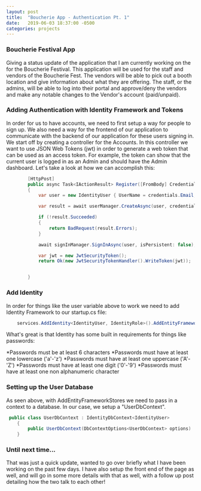 ```yaml
---
layout: post
title:  "Boucherie App - Authentication Pt. 1"
date:   2019-06-03 18:37:00 -0500
categories: projects
---
```


### Boucherie Festival App

Giving a status update of the application that I am currently working on the for the Boucherie Festival. This application will be used for the staff and vendors of the Boucherie Fest. The vendors will be able to pick out a booth location and give information about what they are offering. The staff, or the admins, will be able to log into their portal and approve/deny the vendors and make any notable changes to the Vendor's account (paid/unpaid).

### Adding Authentication with Identity Framework and Tokens

In order for us to have accounts, we need to first setup a way for people to sign up. We also need a way for the frontend of our application to communicate with the backend of our application for these users signing in. We start off by creating a controller for the Accounts. In this controller we want to use JSON Web Tokens (jwt) in order to generate a web token that can be used as an access token. For example, the token can show that the current user is logged in as an Admin and should have the Admin dashboard. Let's take a look at how we can accomplish this:

```csharp
        [HttpPost]
        public async Task<IActionResult> Register([FromBody] Credentials credentials)
        {
            var user = new IdentityUser { UserName = credentials.Email, Email = credentials.Email };

            var result = await userManager.CreateAsync(user, credentials.Password);

            if (!result.Succeeded)
            {
                return BadRequest(result.Errors);
            }

            await signInManager.SignInAsync(user, isPersistent: false);

            var jwt = new JwtSecurityToken();
            return Ok(new JwtSecurityTokenHandler().WriteToken(jwt));


        }
```
### Add Identity

In order for things like the user variable above to work we need to add Identity Framework to our startup.cs file:

```csharp
    services.AddIdentity<IdentityUser, IdentityRole>().AddEntityFrameworkStores<UserDbContext>();
```

What's great is that Identity has some built in requirements for things like passwords:

*Passwords must be at least 6 characters
*Passwords must have at least one lowercase ('a'-'z')
*Passwords must have at least one uppercase ('A'-'Z')
*Passwords must have at least one digit ('0'-'9')
*Passwords must have at least one non alphanumeric character


### Setting up the User Database

As seen above, with AddEntityFrameworkStores we need to pass in a context to a database. In our case, we setup a "UserDbContext".

```csharp
 public class UserDbContext : IdentityDbContext<IdentityUser>
    {
        public UserDbContext(DbContextOptions<UserDbContext> options) : base (options) { }
    }
```

### Until next time...

That was just a quick update, wanted to go over briefly what I have been working on the past few days. I have also setup the front end of the page as well, and will go in some more details with that as well, with a follow up post detailing how the two talk to each other!